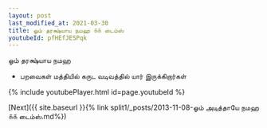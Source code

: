 ```yaml
---
layout: post
last_modified_at: 2021-03-30
title: ஓம் தரக்ஷ்யாய நமஹ ௧௧ டைம்ஸ்
youtubeId: pfHEfJESPqk
---
```

 
 
 ஓம் தரக்ஷ்யாய நமஹ  
 
 -  பறவைகள் மத்தியில் கருட வடிவத்தில் யார் இருக்கிறார்கள் 
 
  
 
  
 
 
 
 
 
 


{% include youtubePlayer.html id=page.youtubeId %}
 
[Next]({{ site.baseurl }}{% link  split1/_posts/2013-11-08-ஓம் அடித்தாயே நமஹ ௧௧ டைம்ஸ்.md%})
 
